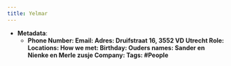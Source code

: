 ```yaml
---
title: Yelmar
---
```


- **Metadata**:
	 - **Phone Number:
Email:
Adres: Druifstraat 16, 3552 VD Utrecht
Role:
Locations:
How we met:
Birthday: 
Ouders names:  Sander en Nienke en Merle zusje
Company: 
Tags: #People**
